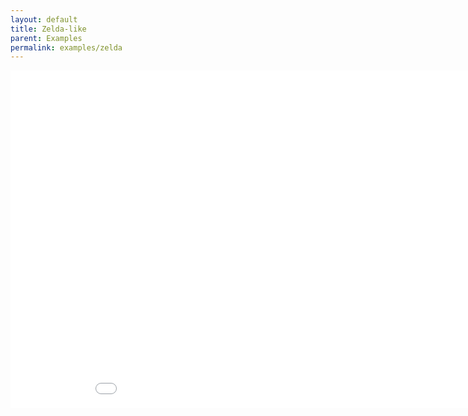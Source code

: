 ```yaml
--- 
layout: default
title: Zelda-like
parent: Examples
permalink: examples/zelda
---
```


<iframe id="" src="Zelda-Build" name="" width="960" height="540" frameborder="0" marginheight="0" scrolling="no"></iframe>